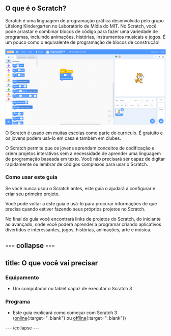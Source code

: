 ## O que é o Scratch?
Scratch é uma linguagem de programação gráfica desenvolvida pelo grupo Lifelong Kindergarten no Laboratório de Mídia do MIT. No Scratch, você pode arrastar e combinar blocos de código para fazer uma variedade de programas, incluindo animações, histórias, instrumentos musicais e jogos. É um pouco como o equivalente de programação de blocos de construção!

![Um screenshot do Scratch.](images/showcase_static.png)

O Scratch é usado em muitas escolas como parte do currículo. É gratuito e os jovens podem usá-lo em casa e também em clubes.

O Scratch permite que os jovens aprendam conceitos de codificação e criem projetos interativos sem a necessidade de aprender uma linguagem de programação baseada em texto. Você não precisará ser capaz de digitar rapidamente ou lembrar de códigos complexos para usar o Scratch.

### Como usar este guia
Se você nunca usou o Scratch antes, este guia o ajudará a configurar e criar seu primeiro projeto.

Você pode voltar a este guia e usá-lo para procurar informações de que precisa quando estiver fazendo seus próprios projetos no Scratch.

No final do guia você encontrará links de projetos do Scratch, do iniciante ao avançado, onde você poderá aprender a programar criando aplicativos divertidos e interessantes, jogos, histórias, animações, arte e música.

--- collapse ---
---
title: O que você vai precisar
---
### Equipamento

+ Um computador ou tablet capaz de executar o Scratch 3

### Programa

+ Este guia explicará como começar com Scratch 3 ([online](https://scratch.mit.edu/){:target="_blank"} ou [offline](https://scratch.mit.edu/download){:target="_blank"})


--- /collapse ---
